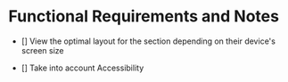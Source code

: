 # Functional Requirements and Notes


- [] View the optimal layout for the section depending on their device's screen size

- [] Take into account Accessibility